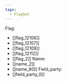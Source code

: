 ```yaml
---
tags:
  - FlagSet
---
```

Flag:
- [[flag_12106]]
- [[flag_12107]]
- [[flag_12108]]
- [[flag_12112]]
- [[flag_2]]
Name:
- [[name_2]]
- [[name_80]]
Field_party:
- [[field_party_0]]
